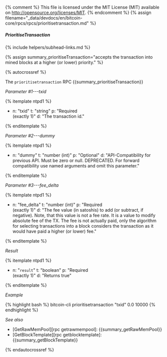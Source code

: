{% comment %}
This file is licensed under the MIT License (MIT) available on
http://opensource.org/licenses/MIT.
{% endcomment %}
{% assign filename="_data/devdocs/en/bitcoin-core/rpcs/rpcs/prioritisetransaction.md" %}

##### PrioritiseTransaction
{% include helpers/subhead-links.md %}

{% assign summary_prioritiseTransaction="accepts the transaction into mined blocks at a higher (or lower) priority." %}

{% autocrossref %}

The `prioritisetransaction` RPC {{summary_prioritiseTransaction}}

*Parameter #1---txid*

{% itemplate ntpd1 %}
- n: "txid"
  t: "string"
  p: "Required<br>(exactly 1)"
  d: "The transaction id."

{% enditemplate %}

*Parameter #2---dummy*

{% itemplate ntpd1 %}
- n: "dummy"
  t: "number (int)"
  p: "Optional"
  d: "API-Compatibility for previous API. Must be zero or null.
       DEPRECATED. For forward compatibility use named arguments and omit this parameter."

{% enditemplate %}

*Parameter #3---fee_delta*

{% itemplate ntpd1 %}
- n: "fee_delta"
  t: "number (int)"
  p: "Required<br>(exactly 1)"
  d: "The fee value (in satoshis) to add (or subtract, if negative).
       Note, that this value is not a fee rate. It is a value to modify absolute fee of the TX.
       The fee is not actually paid, only the algorithm for selecting transactions into a block
       considers the transaction as it would have paid a higher (or lower) fee."

{% enditemplate %}

*Result*

{% itemplate ntpd1 %}
- n: "`result`"
  t: "boolean"
  p: "Required<br>(exactly 1)"
  d: "Returns true"

{% enditemplate %}

*Example*

{% highlight bash %}
bitcoin-cli prioritisetransaction "txid" 0.0 10000
{% endhighlight %}

*See also*

* [GetRawMemPool][rpc getrawmempool]: {{summary_getRawMemPool}}
* [GetBlockTemplate][rpc getblocktemplate]: {{summary_getBlockTemplate}}

{% endautocrossref %}
